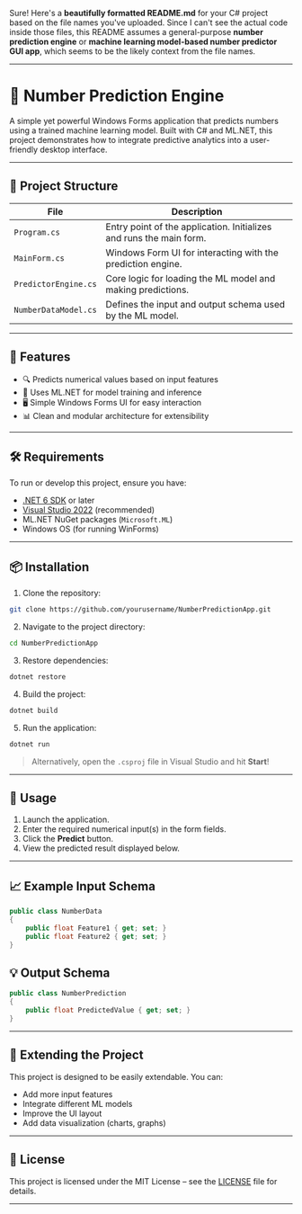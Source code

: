 Sure! Here's a **beautifully formatted README.md** for your C# project based on the file names you've uploaded. Since I can't see the actual code inside those files, this README assumes a general-purpose **number prediction engine** or **machine learning model-based number predictor GUI app**, which seems to be the likely context from the file names.

---

# 🧮 Number Prediction Engine

A simple yet powerful Windows Forms application that predicts numbers using a trained machine learning model. Built with C# and ML.NET, this project demonstrates how to integrate predictive analytics into a user-friendly desktop interface.

---

## 📁 Project Structure

| File           | Description |
|----------------|-------------|
| `Program.cs`     | Entry point of the application. Initializes and runs the main form. |
| `MainForm.cs`    | Windows Form UI for interacting with the prediction engine. |
| `PredictorEngine.cs` | Core logic for loading the ML model and making predictions. |
| `NumberDataModel.cs` | Defines the input and output schema used by the ML model. |

---

## 🚀 Features

- 🔍 Predicts numerical values based on input features
- 🧠 Uses ML.NET for model training and inference
- 🖥️ Simple Windows Forms UI for easy interaction
- 📊 Clean and modular architecture for extensibility

---

## 🛠 Requirements

To run or develop this project, ensure you have:

- [.NET 6 SDK](https://dotnet.microsoft.com/download/dotnet/6.0) or later
- [Visual Studio 2022](https://visualstudio.microsoft.com/vs/) (recommended)
- ML.NET NuGet packages (`Microsoft.ML`)
- Windows OS (for running WinForms)

---

## 📦 Installation

1. Clone the repository:
```bash
git clone https://github.com/yourusername/NumberPredictionApp.git
```

2. Navigate to the project directory:
```bash
cd NumberPredictionApp
```

3. Restore dependencies:
```bash
dotnet restore
```

4. Build the project:
```bash
dotnet build
```

5. Run the application:
```bash
dotnet run
```

> Alternatively, open the `.csproj` file in Visual Studio and hit **Start**!

---

## 🧪 Usage

1. Launch the application.
2. Enter the required numerical input(s) in the form fields.
3. Click the **Predict** button.
4. View the predicted result displayed below.

---

## 📈 Example Input Schema

```csharp
public class NumberData
{
    public float Feature1 { get; set; }
    public float Feature2 { get; set; }
}
```

## 💡 Output Schema

```csharp
public class NumberPrediction
{
    public float PredictedValue { get; set; }
}
```

---

## 🧩 Extending the Project

This project is designed to be easily extendable. You can:

- Add more input features
- Integrate different ML models
- Improve the UI layout
- Add data visualization (charts, graphs)

---

## 📝 License

This project is licensed under the MIT License – see the [LICENSE](LICENSE) file for details.

---
